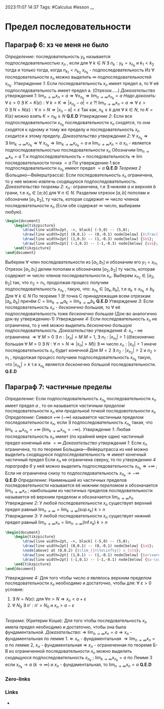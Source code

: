 2023:11:07 14:37
Tags: #Calculus #lesson
__
# Предел последовательности

## Параграф 6: хз че меня не было
*Определение*: последовательность $y_k$ называется подпоследовательностью $x_n$ , если для $\forall\  k \in N \ \exists\  n_{k}: y_{k}= x_{n_{k}}$ и $k_{1} < k_{2}$ тогда и только тогда, когда $n_{k_{1}} < n_{k_{2}}$ 
$x_{n_{k}}$ - подпоследовательность
Из $\forall$ последовательности $x_{n}$ можно выделить $\infty$ подпоследовательностей $x_{n_{k}}$.
*Утверждение 1*: Если последовательность $x_{n}$ имеет предел a, то $\forall$ её подпоследовательность имеет предел a.
(Отрезок.....)
*Доказательство утверждения 1*: $\lim_{{n \to \infty}} x_{n} = a \Rightarrow \forall x_{n_{k}} \Rightarrow \lim_{{n \to \infty}} x_{n_{k}} = a$
*Надо доказать*: $\forall\  \varepsilon > 0\  \exists \  K=K(\varepsilon) : \forall\ k > K \Rightarrow |x_{n_{k}} - a| < \varepsilon$ ?!
$\lim_{{n \to \infty}} x_{n} = a \Rightarrow \forall\  \varepsilon > 0 \ \exists\  N=N(\varepsilon) : \forall\ n > N \Rightarrow |x_{n}-a| < \varepsilon$
Так как, $n_{k} \geq k$ для $\forall\ k \in N$, то $K=K(\varepsilon)$ можно взять $K=n_{N} \geq N$
**Q.E.D**
*Утверждение 2*: Если все подпоследовательности $x_{n_{k}}$ последовательности $x_{n}$ сходятся, то они сходятся к одному и тому же пределу и последовательность $x_{n}$ сходится к этому пределу.
*Доказательство утверждения 2*: $\forall\ x_{n_{k}} \Rightarrow \exists\ \lim_{{k\to\infty}} x_{n_{k}}\Rightarrow\forall\ x_{n_{k}}\Rightarrow\lim_{{k\to\infty}} x_{n_{k}} = a$ и $\lim_{{n\to\infty}} x_{n} = a$
$x_{n}$ - является подпоследовательностью последовательности $x_{n}$
Обозначим $\lim_{{n\to\infty}} x_{n} = a$
Т.к подпоследовательность $=$ последовательность $\Rightarrow$ $\lim$ последовательности точка $=a$
По утверждению 1 все подпоследовательности $x_{n_{k}}$ имеют предел $=a$
**Q.E.D**
*Теорема 2* (Больцано—Вейерштрасса): Если последовательность $x_{n}$ ограничена, то у нее можно извлечь сходящуюся подпоследовательность.
*Доказательство теоремы 2*: $x_{n}$- ограничена, т.е $\exists$ нижняя $a$ и верхняя $b$ грани, т.е $x_{n} \in [a;b]$ для $\forall\ n \in N$. 
Разделим отрезок $[a,b]$ пополам и обозначим $[a_{1}, b_{2}]$, ту часть, которая содержит $\infty$ число членов последовательности $x_{n}$ (Если обе содержат $\infty$ число, выбираем любую).
```tikz
\begin{document}
	\begin{tikzpicture}
		\draw[line width=2pt, ->, black] (-5,0) -- (5,0);
		\draw[line width=2pt] (0,0.1) -- (0,-0.1) node[below] {$\frac{(a+b)}{2}$};
		\draw[line width=2pt] (1,0.3) -- (1,-0.3) node[below] {$b$};
		\draw[line width=2pt] (-1,0.3) -- (-1,-0.3) node[below] {$a$};
	\end{tikzpicture}
\end{document}
```
Выберем $\forall$ член последовательности из $[a_{1}, b_{1}]$ и обозначим его $y_{1}=x_{n_{1}}$
Отрезок $[a_{1}, b_{1}]$ делим пополам и обозначаем $[a_{2}, b_{2}]$ ту часть, которая содержит $\infty$ число членов последовательности $x_{n}$. 
Выберем $x_{n_{2}} \in [a_{2}, b_{2}]$ так, что $n_{2} > n_{1}$, 
продолжая процесс получим подпоследовательность $x_{n_{k}}$ , такую, что:
$x_{n_{k}} \in [a_{k}, b_{k}]$, т.е $a_{k} \leq x_{n_{k}} \leq b_{k}$ Для $\forall\  k\in N$
По теореме 1 $\exists!$ точка C принадлежащая всем отрезкам $[a_{k}, b_{k}]$ причём
$C = \lim_{{k\to\infty}} a_{k}=\lim_{{k\to\infty}} b_{k}$
**Q.E.D**
*Утверждение 3*: Если последовательность $x_{n}$ - *бесконечно большая*, то 
$\forall$ её подпоследовательность тоже *бесконечно большая*
(Док-во аналогично док-ву утверждению-1)
*Утверждение 4:* Если последовательность $x_{n}$ не ограничена, то у неё
можно выделить *бесконечно большую* подпоследовательность.
*Доказательство утверждения 4*: 
$x_{n}$ - не ограничена $\Rightarrow \forall\ M >0\  \exists\ n : |x_{n}|>M$
$M=1,\  \exists\ n_{1}:|x_{n_{1}}| > 1$ 
((бесконечно большая $\forall\ M>0\ \exists\ N:\forall\ n>N \Rightarrow |x_{n}| > M$))
$\exists\ \infty$ число $x_{n} : |x_{n}| > 1$ иначе последовательность $x_{n}$ будет конечной
Для $M=2\ \exists\  n_{2}:|x_{n_{2}}| > 2$ и $n_{2} > n_{1}$ , продолжая процесс получаем подпоследовательность 
$x_{n_{k}}$ такую, что $|x_{n_{k}}| > k$ т.е $x_{n_{k}}$ является *бесконечно большой* последовательности.
**Q.E.D**
## Параграф 7: частичные пределы
*Определение:* Если подпоследовательность $x_{n_{k}}$ последовательности $x_{n}$ имеет предел $a$ , то он называется *частичным пределом* последовательности $x_{n}$ или *предельной точкой последовательности* $x_{n}$
*Определение:* Символ $+\infty \ (-\infty)$ называется частичным пределом последовательности $x_{n}$, если $\exists$ подпоследовательность $x_{n_{k}}$ такая, что 
$\lim_{{k\to\infty}} x_{n_{k}} = +\infty \ (\lim_{{k\to\infty}} x_{n_{k}} = -\infty)$.
*Утверждение 1*: Любая последовательность $x_{n}$ имеет (по крайней мере один) частичный предел конечный или $=\infty$
*Доказательство утверждения 1*: Если $x_{n}$ ограничена, то по теореме Больцана—Вейерштрасса из неё можно выделить сходящуюся подпоследовательность $\Rightarrow$ имеет конечный частичный предел
Если $x_{n}$ не ограничена сверху, то по *утверждению 4 параграфа 6* у неё можно выделить подпоследовательность $x_{n_{k}} \Rightarrow +\infty$ ; Если не ограничена снизу то подпоследовательность $x_{n_{k}} \rightarrow -\infty$  
**Q.E.D**
*Определение*: Наименьший из частичных пределов последовательности называется её *нижним переломом* и обозначается $\lim_{{n\to\infty}} x_{n}$ ; наибольшим из частичных пределов последовательности называется её верхним пределом и обозначается $\lim_{{n\to\infty}} x_{n}$
*Утверждение 2*: У любой последовательности $x_{n}$ существует верхний предел равный $\lim_{{n\to\infty}}=\lim_{{k\to\infty}}(\sup x_{k})\ k>n$  
*Утверждение 3*: У любой последовательности $x_{n}$ существует нижний предел равный $\lim_{{n\to\infty}} x_{n} = \lim_{{n\to\infty}} (\inf x_{k})$ $k>n$
```tikz
\begin{document}
	\begin{tikzpicture}
		\draw[line width=2pt, ->, black] (-5,0) -- (5,0);
		\draw[line width=2pt] (0,0.1) -- (0,-0.1) node[below] {$a$};
		\node[above] at (0,0.2) {$\lim_{{n\to\infty}} x_{n}$};
		\draw[line width=2pt] (1,0.1) -- (1,-0.1) node[below] {$a+\varepsilon$};
		\draw[line width=2pt] (-1,0.1) -- (-1,-0.1) node[below] {$a-\varepsilon$};
	\end{tikzpicture}
\end{document}
```
*Утверждение 4:* Для того чтобы число $a$ являлось верхним пределом последовательности $x_{n}$ необходимо и достаточно, чтобы для:
$\forall\ \varepsilon > 0$ условие: 
1) $\exists\ N=N(\varepsilon) :$ для $\forall n > N \Rightarrow x_{n} < a+\varepsilon$
2) $\forall\ N_{0}\  \exists\  n' : n'>N_{0}$ и $x_{n} > a-\varepsilon$


## 
*Теорема*: (Критерии Коши):
Для того чтобы последовательность $x_{n}$ имела предел необходимо и достаточно, чтобы она была фундаментальной.
*Доказательство*:
$\Rightarrow$ $\lim_{{n\to\infty}} x_{n} = a \Rightarrow x_{n}$ - фундаментальная
по лемме 1.
$\Leftarrow$  $x_{n}$ - фундаментальная $\Rightarrow \lim_{{n\to\infty}} x_{n} = a$
по лемме 2, $x_{n}$ - фундаментальная $\Rightarrow$ $x_{n}$ - ограниченная
по теореме Б-В из ограниченной последовательности $x_{n}$ можно выделить сходящуюся подпоследовательность $x_{n_{k}}$ ; $\lim_{{k\to\infty}} x_{n_{k}} = a$
по Лемме 3 если  $x_{n_{k}} \rightarrow a \ (k \rightarrow \infty)$  и $x_{n}$ - фундаментальная, то 
$\lim_{{n\to\infty}} x_{n} = a$
**Q.E.D**

### Zero-links

### Links
-